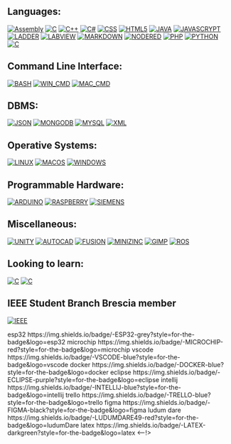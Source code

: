 <div>

## Languages: 

[![Assembly][Assembly-shield]][Assembly-url]
[![C][c-shield]][c-url]
[![C++][c++-shield]][c++-url]
[![C#][c#-shield]][c#-url]
[![CSS][css3-shield]][css3-url]
[![HTML5][html5-shield]][html5-url]
[![JAVA][java-shield]][java-url]
[![JAVASCRYPT][javascrypt-shield]][javascrypt-url]
[![LADDER][ladder-shield]][ladder-url]
[![LABVIEW][labview-shield]][labview-url]
[![MARKDOWN][markdown-shield]][markdown-url]
[![NODERED][nodeRed-shield]][nodeRed-url]
[![PHP][php-shield]][php-url]
[![PYTHON][python-shield]][python-url]
[![C][pypy-shield]][pypy-url]


</div>

<div>

## Command Line Interface:

[![BASH][bash-shield]][bash-url]
[![WIN_CMD][windows_cmd-shield]][windows_cmd-url]
[![MAC_CMD][macos_cmd-shield]][macos_cmd-url]



</div>

<div>

## DBMS: 

[![JSON][json-shield]][json-url]
[![MONGODB][mongodb-shield]][mongodb-url]
[![MYSQL][mysql-shield]][mysql-url]
[![XML][xml-shield]][xml-url]
</div>

<div>

## Operative Systems: 

[![LINUX][linux-shield]][linux-url]
[![MACOS][macos-shield]][macos-url]
[![WINDOWS][windows-shield]][windows-url]
</div>

<div>

## Programmable Hardware:

[![ARDUINO][arduino-shield]][arduino-url]
[![RASPBERRY][raspberry-shield]][raspberry-url]
[![SIEMENS][siemens-shield]][siemens-url]
</div>

<div>

## Miscellaneous:

[![UNITY][unity-shield]][unity-url]
[![AUTOCAD][autocad-shield]][autocad-url]
[![FUSION][fusion360-shield]][fusion360-url]
[![MINIZINC][minizinc-shield]][minizinc-url]
[![GIMP][gimp-shield]][gimp-url]
[![ROS][ros-shield]][ros-url]

</div>

<div>

## Looking to learn:

[![C][batch-shield]][batch-url]
[![C][blender-shield]][blender-url]


</div>


## IEEE Student Branch Brescia member
[![IEEE][ieee-shield]][ieee-url]









[Assembly-shield]: https://img.shields.io/badge/-ASSEMBLY-yellow?style=for-the-badge
[Assembly-url]: https://learn.microsoft.com/it-it/cpp/c-language/

[c-shield]:     https://img.shields.io/badge/c-%2300599C.svg?style=for-the-badge&logo=c&logoColor=white
[c-url]:    https://learn.microsoft.com/it-it/cpp/c-language/
[c++-shield]:  https://img.shields.io/badge/c++-%2300599C.svg?style=for-the-badge&logo=c%2B%2B&logoColor=white
[c++-url]:    https://learn.microsoft.com/it-it/cpp/cpp/
[c#-shield]:   https://img.shields.io/badge/c%23-%23239120.svg?style=for-the-badge&logo=c-sharp&logoColor=white
[c#-url]:     https://learn.microsoft.com/it-it/dotnet/csharp/
[css3-shield]:  https://img.shields.io/badge/css3-%231572B6.svg?style=for-the-badge&logo=css3&logoColor=white
[css3-url]:      https://developer.mozilla.org/en-US/docs/Web/CSS
[html5-shield]:  https://img.shields.io/badge/html5-%23E34F26.svg?style=for-the-badge&logo=html5&logoColor=white
[html5-url]:     https://developer.mozilla.org/en-US/docs/Glossary/HTML5
[java-shield]:   https://img.shields.io/badge/java-orange?style=for-the-badge&logo=eclipseide&logoColor=white
[java-url]:  https://docs.oracle.com/en/java/
[javascrypt-shield]:  https://img.shields.io/badge/javascript-%23323330.svg?style=for-the-badge&logo=javascript&logoColor=%23F7DF1E
[javascrypt-url]:    https://developer.mozilla.org/en-US/docs/Web/JavaScript
[ladder-shield]:  https://img.shields.io/badge/-ladder-009999?style=for-the-badge&logo=siemens&logoColor=white
[ladder-url]:     https://scciclient.blob.core.windows.net/ecdcontrolscom/uploads/documents/productdetail/ft1a-programming-manual-part-1-08-22-14-2326.pdf
[labview-shield]:  https://img.shields.io/badge/-LABVIEW-FFDB00?style=for-the-badge&logo=labview&logoColor=black
[labview-url]:     https://www.ni.com/it-it/shop/labview.html
[markdown-shield]:  https://img.shields.io/badge/markdown-%23000000.svg?style=for-the-badge&logo=markdown&logoColor=white
[markdown-url]:     https://www.markdownguide.org/
[nodeRed-shield]: https://img.shields.io/badge/-NODE_RED-8F0000?style=for-the-badge&logo=nodered&logoColor=white
[nodeRed-url]:     https://nodered.org
[python-shield]:  https://img.shields.io/badge/python-ffdd54?style=for-the-badge&logo=python&logoColor=3670A0
[python-url]:    https://www.python.org
[php-shield]:  https://img.shields.io/badge/php-%23777BB4.svg?style=for-the-badge&logo=php&logoColor=white
[php-url]:   https://www.php.net

[bash-shield]:   https://img.shields.io/badge/shell_script-%23121011.svg?style=for-the-badge&logo=gnu-bash&logoColor=white
[bash-url]:      https://www.gnu.org/savannah-checkouts/gnu/bash/manual/bash.html
[windows_cmd-shield]:  https://img.shields.io/badge/Windows%20Terminal-%234D4D4D.svg?style=for-the-badge&logo=windows-terminal&logoColor=white
[windows_cmd-url]:   https://learn.microsoft.com/en-us/windows-server/administration/windows-commands/windows-commands
[macos_cmd-shield]:  https://img.shields.io/badge/mac%20os-000000?style=for-the-badge&logo=macos&logoColor=F0F0F0
[macos_cmd-url]: https://support.apple.com/it-it/guide/terminal/apd53500956-7c5b-496b-a362-2845f2aab4bc/mac

[json-shield]:   https://img.shields.io/badge/-JSON-grey?style=for-the-badge
[json-url]:    https://www.json.org/json-en.html
[mongodb-shield]:  https://img.shields.io/badge/MongoDB-%234ea94b.svg?style=for-the-badge&logo=mongodb&logoColor=white
[mongodb-url]: https://www.mongodb.com/docs/
[mysql-shield]:  https://img.shields.io/badge/mysql-%2300f.svg?style=for-the-badge&logo=mysql&logoColor=white
[mysql-url]:   https://dev.mysql.com/doc/
[xml-shield]:  https://img.shields.io/badge/-XML-f54500?style=for-the-badge
[xml-url]: https://developer.mozilla.org/en-US/docs/Web/XML/XML_introduction

[linux-shield]:   https://img.shields.io/badge/Linux-FCC624?style=for-the-badge&logo=linux&logoColor=black
[linux-url]:   https://www.linux.it
[macos-shield]:   https://img.shields.io/badge/mac%20os-000000?style=for-the-badge&logo=macos&logoColor=F0F0F0
[macos-url]:   https://developer.apple.com/macos/
[windows-shield]:  https://img.shields.io/badge/Windows-0078D6?style=for-the-badge&logo=windows&logoColor=white
[windows-url]: https://www.microsoft.com/windows

[arduino-shield]:  https://img.shields.io/badge/-Arduino-00979D?style=for-the-badge&logo=Arduino&logoColor=white
[arduino-url]:  https://www.arduino.cc
[raspberry-shield]:  https://img.shields.io/badge/-RaspberryPi-C51A4A?style=for-the-badge&logo=Raspberry-Pi
[raspberry-url]:   https://www.raspberrypi.org
[siemens-shield]:  https://img.shields.io/badge/-siemens-06f9b0?style=for-the-badge
[siemens-url]: https://www.siemens.com/it/it.html

[unity-shield]:  https://img.shields.io/badge/unity-%23000000.svg?style=for-the-badge&logo=unity&logoColor=white
[unity-url]:   https://unity.com
[autocad-shield]: https://img.shields.io/badge/-AUTOCAD-FF0000?style=for-the-badge
[autocad-url]: www.autodesk.it/products/autocad/overview

[fusion360-shield]:  https://img.shields.io/badge/-FUSION360-d56007?style=for-the-badge
[fusion360-url]:  https://www.autodesk.it/products/fusion-360/overview

[minizinc-shield]:  https://img.shields.io/badge/-minizinc-138adf?style=for-the-badge
[minizinc-url]:    https://www.minizinc.org/minisearch/documentation.html
[gimp-shield]:  https://img.shields.io/badge/Gimp-657D8B?style=for-the-badge&logo=gimp&logoColor=FFFFFF
[gimp-url]:   https://www.gimp.org
[ros-shield]:  https://img.shields.io/badge/ros-%230A0FF9.svg?style=for-the-badge&logo=ros&logoColor=white
[ros-url]:     http://wiki.ros.org/ros_arduino_firmware

[ieee-shield]:  https://img.shields.io/badge/-IEEE_Student_Branch-00629B?style=for-the-badge&logo=ieee&logoColor=white
[ieee-url]:      https://instagram.com/ieee.sb.brescia

[batch-shield]:  https://img.shields.io/badge/-BATCH-lightgrey?style=for-the-badge&logo=windows11
[batch-url]:https://doc.batch.com
[blender-shield]:   https://img.shields.io/badge/-BLENDER-F5792A?style=for-the-badge&logo=blender&logoColor=black
[blender-url]:  https://www.blender.org
[pypy-shield]:  https://img.shields.io/badge/-pypy-3775A9?style=for-the-badge&logo=pypy&logoColor=white
[pypy-url]:    https://pypy.org


<!-->
    esp32       https://img.shields.io/badge/-ESP32-grey?style=for-the-badge&logo=esp32
    microchip   https://img.shields.io/badge/-MICROCHIP-red?style=for-the-badge&logo=microchip
    vscode      https://img.shields.io/badge/-VSCODE-blue?style=for-the-badge&logo=vscode
    docker      https://img.shields.io/badge/-DOCKER-blue?style=for-the-badge&logo=docker
    
    eclipse     https://img.shields.io/badge/-ECLIPSE-purple?style=for-the-badge&logo=eclipse
    intellij    https://img.shields.io/badge/-INTELLIJ-blue?style=for-the-badge&logo=intellij

    trello      https://img.shields.io/badge/-TRELLO-blue?style=for-the-badge&logo=trello
    figma       https://img.shields.io/badge/-FIGMA-black?style=for-the-badge&logo=figma

    ludum dare  https://img.shields.io/badge/-LUDUMDARE49-red?style=for-the-badge&logo=ludumDare

    latex       https://img.shields.io/badge/-LATEX-darkgreen?style=for-the-badge&logo=latex 

<--!>
